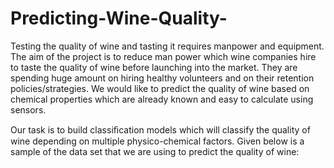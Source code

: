 # Predicting-Wine-Quality-
Testing the quality of wine and tasting it requires manpower and equipment. The aim of the project is to reduce man power which wine companies hire to taste the quality of wine before launching into the market. They are spending huge amount on hiring healthy volunteers and on their retention policies/strategies. We would like to predict the quality of wine based on chemical properties which are already known and easy to calculate using sensors.

Our task is to build classiﬁcation models which will classify the quality of wine depending on multiple physico-chemical factors. Given below is a sample of the data set that we are using to predict the quality of wine: 
